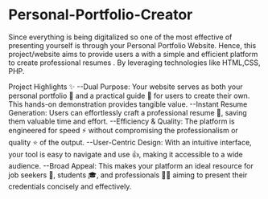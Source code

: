 # Personal-Portfolio-Creator
Since everything is being digitalized so one of the most effective of presenting yourself is through your Personal Portfolio Website. Hence, this project/website aims to provide users a with a simple and efficient platform to create professional resumes . By leveraging technologies like HTML,CSS, PHP. 

Project Highlights ✨
--Dual Purpose: Your website serves as both your personal portfolio 🌟 and a practical guide 📖 for users to create their own. This hands-on demonstration provides tangible value.
--Instant Resume Generation: Users can effortlessly craft a professional resume 💼, saving them valuable time and effort.
--Efficiency & Quality: The platform is engineered for speed ⚡ without compromising the professionalism or quality ⭐ of the output.
--User-Centric Design: With an intuitive interface, your tool is easy to navigate and use 👍, making it accessible to a wide audience.
--Broad Appeal: This makes your platform an ideal resource for job seekers 🎯, students 🎓, and professionals 🧑‍💻 aiming to present their credentials concisely and effectively.

